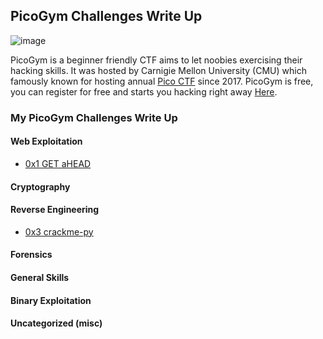 ## PicoGym Challenges Write Up
![image](https://user-images.githubusercontent.com/36885485/151309053-d9ce4dc4-09cb-44a0-9cda-933427eb47cd.png)

PicoGym is a beginner friendly CTF aims to let noobies exercising their hacking skills. It was hosted by Carnigie Mellon University (CMU) which famously known for hosting annual [Pico CTF](https://picoctf.org/) since 2017. PicoGym is free, you can register for free and starts you hacking right away [Here](https://picoctf.org/index#picogym).



### My PicoGym Challenges Write Up
#### Web Exploitation
- [0x1 GET aHEAD](https://github.com/meowStryker/meowStryker.github.io/blob/master/ctf/picogym_writeup_web_exploitation_0x1.md)
#### Cryptography
#### Reverse Engineering
- [0x3 crackme-py](https://github.com/meowStryker/meowStryker.github.io/blob/master/ctf/picogym_writeup_reverse_engineering_0x3.md)
#### Forensics
#### General Skills
#### Binary Exploitation
#### Uncategorized (misc)

